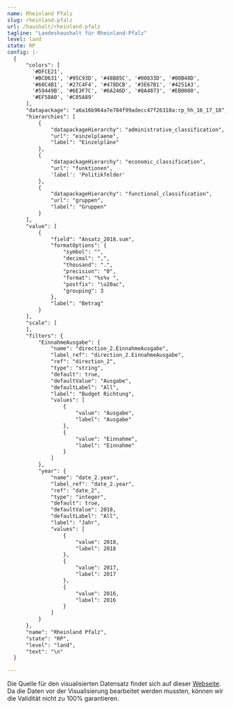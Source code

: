 ```yaml
---
name: Rheinland Pfalz 
slug: rheinland-pfalz
url: /haushalt/rheinland-pfalz
tagline: "Landeshaushalt für Rheinland-Pfalz"
level: land
state: RP
config: |-
  {
      "colors": [
        '#DFCE21',
        '#BCD631', '#95C93D', '#48B85C', '#00833D', '#00B48D',
        '#60C4B1', '#27C4F4', '#478DCB', '#3E67B1', '#4251A3',
        '#59449B', '#6E3F7C', '#6A246D', '#8A4873', '#EB0080',
        '#EF58A0', '#C05A89' 
      ],
      "datapackage": "a6a16b964a7e784f99adecc47f26318a:rp_hh_16_17_18",
      "hierarchies": [
          {
              "datapackageHierarchy": "administrative_classification",
              "url": "einzelplaene",
              "label": "Einzelpläne"
          },
          {
              "datapackageHierarchy": "economic_classification",
              "url": "funktionen",
              'label': 'Politikfelder'
          },
          {
              "datapackageHierarchy": "functional_classification",
              "url": "gruppen",
              "label": "Gruppen"
          }
      ],
      "value": [
          {
              "field": "Ansatz_2018.sum",
              "formatOptions": {
                  "symbol": "",
                  "decimal": ",",
                  "thousand": ".",
                  "precision": "0",
                  "format": "%s%v ",
                  "postfix": "\u20ac",
                  "grouping": 3
              },
              "label": "Betrag"
          }
      ],
      "scale": [
      ],
      "filters": {
          "EinnahmeAusgabe": {
              "name": "direction_2.EinnahmeAusgabe",
              "label_ref": "direction_2.EinnahmeAusgabe",
              "ref": "direction_2",
              "type": "string",
              "default": true,
              "defaultValue": "Ausgabe",
              "defaultLabel": "All",
              "label": "Budget Richtung",
              "values": [
                  {
                      "value": "Ausgabe",
                      "label": "Ausgabe"
                  },
                  {
                      "value": "Einnahme",
                      "label": "Einnahme"
                  }
              ]
          },
          "year": {
              "name": "date_2.year",
              "label_ref": "date_2.year",
              "ref": "date_2",
              "type": "integer",
              "default": true,
              "defaultValue": 2018,
              "defaultLabel": "All",
              "label": "Jahr",
              "values": [
                  {
                      "value": 2018,
                      "label": 2018
                  },
                  {
                      "value": 2017,
                      "label": 2017
                  },
                  {
                      "value": 2016,
                      "label": 2016
                  }
              ]
          }
      },
      "name": "Rheinland Pfalz",
      "state": "RP",
      "level": "land",
      "text": "\n"
  }

---
```

Die Quelle für den visualisierten Datensatz findet sich auf dieser [Webseite](https://fm.rlp.de/de/themen/finanzen/landeshaushalt/haushalt-20172018/). Da die Daten vor der Visualisierung bearbeitet werden mussten, können wir die Validität nicht zu 100% garantieren.
